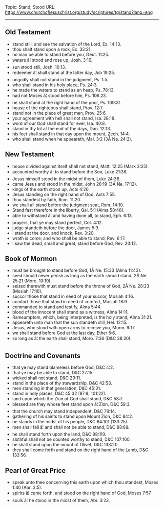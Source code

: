 Topic: Stand, Stood
URL: https://www.churchofjesuschrist.org/study/scriptures/tg/stand?lang=eng

---

## Old Testament

- stand still, and see the salvation of the Lord, Ex. 14:13.
- thou shalt stand upon a rock, Ex. 33:21.
- no man be able to stand before you, Deut. 11:25.
- waters â¦ stood and rose up, Josh. 3:16.
- sun stood still, Josh. 10:13.
- redeemer â¦ shall stand at the latter day, Job 19:25.
- ungodly shall not stand in the judgment, Ps. 1:5.
- who shall stand in his holy place, Ps. 24:3.
- he made the waters to stand as an heap, Ps. 78:13.
- had not Moses â¦ stood before him, Ps. 106:23.
- he shall stand at the right hand of the poor, Ps. 109:31.
- house of the righteous shall stand, Prov. 12:7.
- stand not in the place of great men, Prov. 25:6.
- your agreement with hell shall not stand, Isa. 28:18.
- word of our God shall stand for ever, Isa. 40:8.
- stand in thy lot at the end of the days, Dan. 12:13.
- his feet shall stand in that day upon the mount, Zech. 14:4.
- who shall stand when he appeareth, Mal. 3:2 (3Â Ne. 24:2).

## New Testament

- house divided against itself shall not stand, Matt. 12:25 (Mark 3:25).
- accounted worthy â¦ to stand before the Son, Luke 21:36.
- Jesus himself stood in the midst of them, Luke 24:36.
- came Jesus and stood in the midst, John 20:19 (3Â Ne. 17:12).
- kings of the earth stood up, Acts 4:26.
- Jesus standing on the right hand of God, Acts 7:55.
- thou standest by faith, Rom. 11:20.
- we shall all stand before the judgment seat, Rom. 14:10.
- Stand fast therefore in the liberty, Gal. 5:1 (Alma 58:40).
- able to withstand â¦ and having done all, to stand, Eph. 6:13.
- prayers, that ye may stand perfect, Col. 4:12.
- judge standeth before the door, James 5:9.
- I stand at the door, and knock, Rev. 3:20.
- wrath is come; and who shall be able to stand, Rev. 6:17.
- I saw the dead, small and great, stand before God, Rev. 20:12.

## Book of Mormon

- must be brought to stand before God, 1Â Ne. 15:33 (Alma 11:43).
- seed should never perish as long as the earth should stand, 2Â Ne. 25:21 (Moro. 10:19).
- seized therewith must stand before the throne of God, 2Â Ne. 28:23 (Mosiah 17:10).
- succor those that stand in need of your succor, Mosiah 4:16.
- comfort those that stand in need of comfort, Mosiah 18:9.
- commanded to stand and testify, Alma 5:44.
- blood of the innocent shall stand as a witness, Alma 14:11.
- Rameumptom, which, being interpreted, is the holy stand, Alma 31:21.
- appeareth unto man that the sun standeth still, Hel. 12:15.
- Jesus, who stood with open arms to receive you, Morm. 6:17.
- we shall stand before God at the last day, Ether 5:6.
- so long as â¦ the earth shall stand, Moro. 7:36 (D&C 38:20).

## Doctrine and Covenants

- that ye may stand blameless before God, D&C 4:2.
- that ye may be able to stand, D&C 27:15.
- wicked shall not stand, D&C 29:11.
- stand in the place of thy stewardship, D&C 42:53.
- men standing in that generation, D&C 45:31.
- stand in holy places, D&C 45:32 (87:8; 101:22).
- land upon which the Zion of God shall stand, D&C 58:7.
- blessed are they whose feet stand upon â¦ Zion, D&C 59:3.
- that the church may stand independent, D&C 78:14.
- gathering of his saints to stand upon Mount Zion, D&C 84:2.
- he stands in the midst of his people, D&C 84:101 (133:25).
- men shall fall â¦ and shall not be able to stand, D&C 88:89.
- he shall stand forth upon the land, D&C 88:110.
- slothful shall not be counted worthy to stand, D&C 107:100.
- he shall stand upon the mount of Olivet, D&C 133:20.
- they shall come forth and stand on the right hand of the Lamb, D&C 133:56.

## Pearl of Great Price

- speak unto thee concerning this earth upon which thou standest, Moses 1:40 (Abr. 3:5).
- spirits â¦ came forth, and stood on the right hand of God, Moses 7:57.
- souls â¦ he stood in the midst of them, Abr. 3:23.


